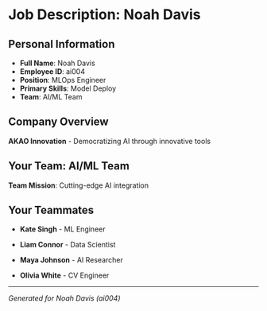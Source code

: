 # Job Description: Noah Davis

## Personal Information
- **Full Name**: Noah Davis
- **Employee ID**: ai004
- **Position**: MLOps Engineer
- **Primary Skills**: Model Deploy
- **Team**: AI/ML Team

## Company Overview
**AKAO Innovation** - Democratizing AI through innovative tools

## Your Team: AI/ML Team
**Team Mission**: Cutting-edge AI integration


## Your Teammates

- **Kate Singh** - ML Engineer

- **Liam Connor** - Data Scientist

- **Maya Johnson** - AI Researcher

- **Olivia White** - CV Engineer



---
*Generated for Noah Davis (ai004)*